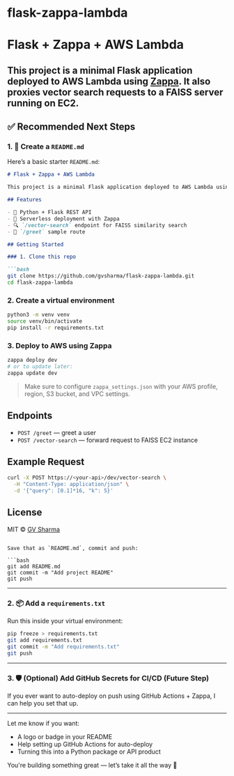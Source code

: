 # flask-zappa-lambda

# Flask + Zappa + AWS Lambda

This project is a minimal Flask application deployed to AWS Lambda using [Zappa](https://github.com/Miserlou/Zappa). It also proxies vector search requests to a FAISS server running on EC2.
---

## ✅ Recommended Next Steps

### 1. 📄 Create a `README.md`

Here’s a basic starter `README.md`:

````markdown
# Flask + Zappa + AWS Lambda

This project is a minimal Flask application deployed to AWS Lambda using [Zappa](https://github.com/Miserlou/Zappa). It also proxies vector search requests to a FAISS server running on EC2.

## Features

- 🐍 Python + Flask REST API
- 🚀 Serverless deployment with Zappa
- 🔍 `/vector-search` endpoint for FAISS similarity search
- 🧠 `/greet` sample route

## Getting Started

### 1. Clone this repo

```bash
git clone https://github.com/gvsharma/flask-zappa-lambda.git
cd flask-zappa-lambda
````

### 2. Create a virtual environment

```bash
python3 -m venv venv
source venv/bin/activate
pip install -r requirements.txt
```

### 3. Deploy to AWS using Zappa

```bash
zappa deploy dev
# or to update later:
zappa update dev
```

> Make sure to configure `zappa_settings.json` with your AWS profile, region, S3 bucket, and VPC settings.

## Endpoints

* `POST /greet` — greet a user
* `POST /vector-search` — forward request to FAISS EC2 instance

## Example Request

```bash
curl -X POST https://<your-api>/dev/vector-search \
  -H "Content-Type: application/json" \
  -d '{"query": [0.1]*16, "k": 5}'
```

## License

MIT © [GV Sharma](https://github.com/gvsharma)

````

Save that as `README.md`, commit and push:

```bash
git add README.md
git commit -m "Add project README"
git push
````

---

### 2. 📦 Add a `requirements.txt`

Run this inside your virtual environment:

```bash
pip freeze > requirements.txt
git add requirements.txt
git commit -m "Add requirements.txt"
git push
```

---

### 3. 🛡️ (Optional) Add GitHub Secrets for CI/CD (Future Step)

If you ever want to auto-deploy on push using GitHub Actions + Zappa, I can help you set that up.

---

Let me know if you want:

* A logo or badge in your README
* Help setting up GitHub Actions for auto-deploy
* Turning this into a Python package or API product

You're building something great — let’s take it all the way 💪

